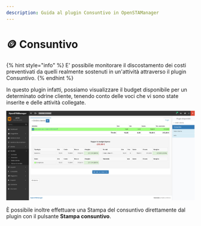 ```yaml
---
description: Guida al plugin Consuntivo in OpenSTAManager
---
```


# 🪙 Consuntivo

{% hint style="info" %}
E' possibile monitorare il discostamento dei costi preventivati da quelli realmente sostenuti in un'attività attraverso il plugin Consuntivo.
{% endhint %}

In questo plugin infatti, possiamo visualizzare il budget disponibile per un determinato odrine cliente, tenendo conto delle voci che vi sono state inserite e delle attività collegate.

![](<../../../../../.gitbook/assets/immagine (6) (1).png>)

È possibile inoltre effettuare una Stampa del consuntivo direttamente dal plugin con il pulsante **Stampa consuntivo**.
